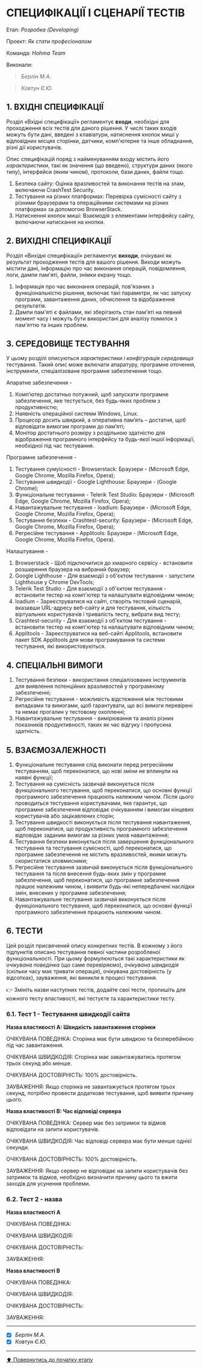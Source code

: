 # СПЕЦИФІКАЦІЇ І СЦЕНАРІЇ ТЕСТІВ

Етап: *Розробка (Developing)*

Проект: *Як стати професіоналом*

Команда: *Hohma Team*

Виконали:
>*Берлін М.А.*

>*Ковтун Є.Ю.*


## **1. ВХІДНІ СПЕЦИФІКАЦІЇ**

Розділ «Вхідні специфікації» регламентує **входи**, необхідні для проходження всіх тестів для даного рішення. У числі таких входів можуть бути дані, введені з клавіатури, натиснення кнопок миші у відповідних місцях сторінки, датчики, комп'ютерне та інше обладнання, різні дії користувачів. 

Опис специфікацій поряд з найменуванням входу містить його *характеристики*, такі як значення (що введено), структури даних (якого типу), інтерфейси (яким чином), протоколи, бази даних, файли тощо.

1. Безпека сайту: Оцінка вразливостей та виконання тестів на злам, включаючи CrashTest Security.
2. Тестування на різних платформах: Перевірка сумісності сайту з різними браузерами та операційними системами на різних платформах за допомогою BrowserStack.
3. Натиснення кнопок миші: Взаємодія з елементами інтерфейсу сайту, включаючи натискання на кнопки.

## **2. ВИХІДНІ СПЕЦИФІКАЦІЇ**

Розділ «Вихідні специфікації» регламентує **виходи**, очікувані як результат проходження тестів для вашого рішення. Виходи можуть містити дані, інформацію про час виконання операцій, повідомлення, логи, дампи пам'яті, файли, знімки екрану тощо. 

1. Інформація про час виконання операцій, пов'язаних з функціональністю рішення, включає такі параметри, як час запуску програми, завантаження даних, обчислення та відображення результатів.
2. Дампи пам'яті є файлами, які зберігають стан пам'яті на певний момент часу і можуть бути використані для аналізу помилок з пам'яттю та інших проблем.

## **3. СЕРЕДОВИЩЕ ТЕСТУВАННЯ**

У цьому розділі описуються *характеристики і конфігурація середовища* тестування. Такий опис може включати апаратуру, програмне оточення, інструменти, спеціалізоване програмне забезпечення тощо.

Апаратне забезпечення -

1. Комп’ютер достатньо потужний, щоб запускати програмне забезпечення, яке тестується, без будь-яких проблем з продуктивністю;
2. Наявність операційної системи Windows, Linux.
3. Процесор досить швидкий, а оперативна пам’ять – достатня, щоб відповідати вимогам програми до пам’яті;
4. Монітор достатнього розміру з роздільною здатністю для відображення програмного інтерфейсу та будь-якої іншої інформації, необхідної під час тестування.

Програмне забезпечення -

1. Тестування сумуісності - Browserstack: Браузери - (Microsoft Edge, Google Chrome, Mozilla Firefox, Opera);
2. Тестування швидкодії - Google Lighthouse: Браузери - (Google Chrome);
3. Функціональне тестування - Telerik Test Studio: Браузери - (Microsoft Edge, Google Chrome, Mozilla Firefox, Opera);
4. Навантажувальне тестування - loadium: Браузери - (Microsoft Edge, Google Chrome, Mozilla Firefox, Opera);
5. Тестування безпеки - Crashtest-security: Браузери - (Microsoft Edge, Google Chrome, Mozilla Firefox, Opera);
6. Регресійне тестування - Applitools:  Браузери - (Microsoft Edge, Google Chrome, Mozilla Firefox, Opera).

Налаштування -

1. Browserstack - Щоб підключитися до хмарного сервісу - встановити розширення браузера на вибраний браузер;
2. Google Lighthouse - Для взаємодії з об'єктом тестування - запустити Lighthouse у Chrome DevTools; 
4. Telerik Test Studio - Для взаємодії з об'єктом тестування - встановити тестер на комп'ютер та налаштувати
відповідним чином;
5. loadium - Зареєструватися на сайті, створіть тестовий сценарій, вказавши URL-адресу веб-сайту и для тестування, кількість віртуальних користувачів і тривалість тесту, вибрати вид тесту;
6. Crashtest-security - Для взаємодії з об'єктом тестування - встановити тестер на комп'ютер та налаштувати
відповідним чином;
7. Applitools - Зареєструватися на веб-сайті Applitools, встановити пакет SDK Applitools для мови програмування та системи тестування, які використовуються.

## **4. СПЕЦІАЛЬНІ ВИМОГИ**

1. Тестування безпеки - використання спеціалізованих інструментів для виявлення потенційних вразливостей у програмному забезпеченні;
2. Регресійне тестування - можливість відстеження між тестовими випадками та вимогами, щоб гарантувати, що всі вимоги перевірені та немає прогалин у тестовому охопленні;
3. Навантажувальне тестування - вимірювання та аналіз різних показників продуктивності, таких як час відгуку і пропускна здатність. 

## **5. ВЗАЄМОЗАЛЕЖНОСТІ**

1. Функціональне тестування слід виконати перед регресійним тестуванням, щоб переконатися, що нові зміни не вплинули на наявні функції;
2. Тестування на сумісність зазвичай виконується після функціонального тестування, щоб переконатися, що основні функції програмного забезпечення працюють належним чином. Після цього проводиться тестування користувачами, яке гарантує, що програмне забезпечення відповідає очікуванням і вимогам кінцевих користувачів або зацікавлених сторін;
3. Тестування швидкості виконується після тестування навантаження, щоб переконатися, що продуктивність програмного забезпечення відповідає заданим вимогам за різних умов навантаження;
4. Тестування безпеки виконується після завершення функціонального тестування та тестування сумісності, щоб переконатися, що програмне забезпечення не містить вразливостей, якими можуть скористатися зловмисники;
5. Регресійне тестування зазвичай виконується після функціонального тестування та після внесення будь-яких змін у програмне забезпечення, щоб переконатися, що програмне забезпечення працює належним чином, і виявити будь-які непередбачені наслідки змін, внесених у програмне забезпечення;
6. Навантажувальне тестування зазвичай виконується після функціонального тестування, щоб переконатися, що основні функції програмного забезпечення працюють належним чином.

## **6. ТЕСТИ**
Цей розділ присвячений опису конкретних тестів. В кожному з його підпунктів описано тестування певної частини розробленої функціональності. При цьому формулюються такі характеристики як *очікувана поведінка* (що саме перевіряємо), *очікувана швидкодія* (скільки часу має тривати операція), очікувана достовірність (у відсотках), зауваження, які виникли в процесі тестування.

:point_right: Змініть назви наступних тестів, додайте свої тести, пропишіть для кожного тесту властивості, які тестуєте та характеристики тесту.

### **6.1. Тест 1 - Тестування швидкодії сайта**

**Назва властивості A: Швидкість завантаження сторінки**

ОЧІКУВАНА ПОВЕДІНКА: Сторінка має бути швидкою та безперебійною під час завантаження.

ОЧІКУВАНА ШВИДКОДІЯ: Сторінка має завантажуватись протягом трьох секунд або менше.

ОЧІКУВАНА ДОСТОВІРНІСТЬ: 100% достовірність.

ЗАУВАЖЕННЯ: Якщо сторінка не завантажується протягом трьох секунд, потрібно провести додаткове тестування, щоб виявити причину цього.

**Назва властивості B: Час відповіді сервера**

ОЧІКУВАНА ПОВЕДІНКА: Сервер має без затримок та відмов відповідати на запити користувачів.

ОЧІКУВАНА ШВИДКОДІЯ: Час відповіді сервера має бути менше однієї секунди.

ОЧІКУВАНА ДОСТОВІРНІСТЬ: 100% достовірність.

ЗАУВАЖЕННЯ: Якщо сервер не відповідає на запити користувачів без затримок та відмов, необхідно визначити причину цього та вжити заходів для усунення проблеми. 

### **6.2. Тест 2 - назва**

**Назва властивості A**

ОЧІКУВАНА ПОВЕДІНКА:

ОЧІКУВАНА ШВИДКОДІЯ:

ОЧІКУВАНА ДОСТОВІРНІСТЬ:

ЗАУВАЖЕННЯ:

**Назва властивості B**

ОЧІКУВАНА ПОВЕДІНКА:

ОЧІКУВАНА ШВИДКОДІЯ:

ОЧІКУВАНА ДОСТОВІРНІСТЬ:

ЗАУВАЖЕННЯ:

---

- [X] *Берлін М.А.*
- [X] *Ковтун Є.Ю.*

---
[:arrow_up: Повернутись до початку етапу](/docs/3.Developing/README.md)
